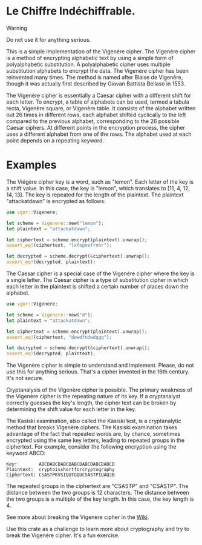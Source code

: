 # Le Chiffre Indéchiffrable.

> [!WARNING]
> Do not use it for anything serious. 

This is a simple implementation of the Vigenère cipher. The Vigenère cipher
is a method of encrypting alphabetic text by using a simple form of
polyalphabetic substitution. A polyalphabetic cipher uses multiple
substitution alphabets to encrypt the data. The Vigenère cipher has been
reinvented many times. The method is named after Blaise de Vigenère, though
it was actually first described by Giovan Battista Bellaso in 1553.

The Vigenère cipher is essentially a Caesar cipher with a different shift
for each letter. To encrypt, a table of alphabets can be used, termed a
tabula recta, Vigenère square, or Vigenère table. It consists of the
alphabet written out 26 times in different rows, each alphabet shifted
cyclically to the left compared to the previous alphabet, corresponding to
the 26 possible Caesar ciphers. At different points in the encryption
process, the cipher uses a different alphabet from one of the rows. The
alphabet used at each point depends on a repeating keyword.

# Examples

The Viégère cipher key is a word, such as "lemon". Each letter of the key
is a shift value. In this case, the key is "lemon", which translates to
[11, 4, 12, 14, 13]. The key is repeated for the length of the plaintext.
The plaintext "attackatdawn" is encrypted as follows:

```rust
use vgnr::Vigenere;

let scheme = Vigenere::new("lemon");
let plaintext = "attackatdawn";

let ciphertext = scheme.encrypt(plaintext).unwrap();
assert_eq!(ciphertext, "lxfopvefrnhr");

let decrypted = scheme.decrypt(&ciphertext).unwrap();
assert_eq!(decrypted, plaintext);

```

The Caesar cipher is a special case of the Vigenère cipher where the key is
a single letter. The Caesar cipher is a type of substitution cipher in which
each letter in the plaintext is shifted a certain number of places down the
alphabet.

```rust
use vgnr::Vigenere;

let scheme = Vigenere::new("d");
let plaintext = "attackatdawn";

let ciphertext = scheme.encrypt(plaintext).unwrap();
assert_eq!(ciphertext, "dwwdfndwdqgq");

let decrypted = scheme.decrypt(&ciphertext).unwrap();
assert_eq!(decrypted, plaintext);
```

The Vigenère cipher is simple to understand and implement. Please,
do not use this for anything serious. That's a cipher invented
in the 16th century. It's not secure.

Cryptanalysis of the Vigenère cipher is possible. The primary weakness of
the Vigenère cipher is the repeating nature of its key. If a cryptanalyst
correctly guesses the key's length, the cipher text can be broken by
determining the shift value for each letter in the key.


The Kasiski examination, also called the Kasiski test, is a cryptanalytic
method that breaks Vigenère ciphers. The Kasiski examination takes advantage
of the fact that repeated words are, by chance, sometimes encrypted using the 
same key letters, leading to repeated groups in the ciphertext. For example, 
consider the following encryption using the keyword ABCD:

```
Key:        ABCDABCDABCDABCDABCDABCDABCD
Plaintext:  cryptoisshortforcryptography
Ciphertext: CSASTPKVSIQUTGQUCSASTPIUAQJB
```

The repeated groups in the ciphertext are "CSASTP" and "CSASTP". The distance
between the two groups is 12 characters. The distance between the two groups
is a multiple of the key length. In this case, the key length is 4. 

See more about breaking the Vigenère cipher in the [Wiki](https://en.wikipedia.org/wiki/Vigen%C3%A8re_cipher).

Use this crate as a challenge to learn more about cryptography and
try to break the Vigenère cipher. It's a fun exercise.

